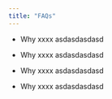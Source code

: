 ```yaml
---
title: "FAQs"
---
```


- Why xxxx
  asdasdasdasd

- Why xxxx
  asdasdasdasd
- Why xxxx
  asdasdasdasd

- Why xxxx
  asdasdasdasd
